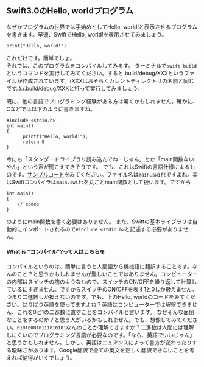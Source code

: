 Swift3.0のHello, worldプログラム
------------------------------

なぜかプログラムの世界では手始めとしてHello, world!と表示させるプログラムを書きます。早速、SwiftでHello, world!を表示させてみましょう。

```
print("Hello, world!")
```

これだけです。簡単でしょ。  
それでは、このプログラムをコンパイルしてみます。
ターミナルで`swift build`というコマンドを実行してみてください。すると.build/debug/XXXというファイルが作成されています。(XXXはおそらくカレントディレクトリの名前と同じです。)./.build/debug/XXXと打って実行してみましょう。


既に、他の言語でプログラミング経験がある方は驚くかもしれません。確かに、Cなどでは以下のように書きますね。

```
#include <stdio.h>
int main()
{
      printf("Hello, world!");
      return 0
}
```
今にも「スタンダードライブラリ読み込んでねーじゃん」とか「main関数ないやん」という声が聞こえてきそうです。
でも、これはSwiftの言語仕様によるものです。[サンプルコード](SampleSource/01_Hello_world/Source/main.swift)をみてください。ファイル名は`main.swift`ですよね。実はSwiftコンパイラは`main.swift`を丸ごとmain関数として扱います。ですから

```
int main()
{
	// codes
}
```
のようにmain関数を書く必要はありません。
また、Swiftの基本ライブラリは自動的にインポートされるので`#include <stdio.h>`と記述する必要がありません。


#### What is "コンパイル"?って人はこちらを

コンパイルというのは、簡単に言うと人間語から機械語に翻訳することです。なんのこと？と思うかもしれませんが難しいことではありません。コンピューターの内部はスイッチの塊のようなもので、スイッチのON/OFFを繰り返して計算しているにすぎません。ですからスイッチのON/OFFを表す1と0しか扱えません。つまり二進数しか扱えないのです。でも、上のHello, worldのコードをみてください。ばりばり英語を使ってますよね？英語はコンピューターでは解釈できません、これを0と1の二進数に直すことをコンパイルと言います。
なぜそんな面倒なことをするのか？と思う人がいるかもしれません。でも、想像してみてください。`010100010111010101`なんのことか理解できますか？二進数は人間には理解しにくいのでプログラミング言語が必要なのです。「なら、英語でいいじゃん」と思うかもしれません。しかし、英語はニュアンスによって書方が変わったりする曖昧さがあります。Google翻訳で全ての英文を正しく翻訳できないことを考えれば納得がいくでしょう。



